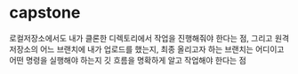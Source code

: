 # capstone

로컬저장소에서도 내가 클론한 디렉토리에서 작업을 진행해줘야 한다는 점, 그리고 원격저장소의 어느 브랜치에 내가 업로드를 했는지, 최종 올리고자 하는 브랜치는 어디이고 어떤 명령을 실행해야 하는지 깃 흐름을 명확하게 알고 작업해야 한다는 점
